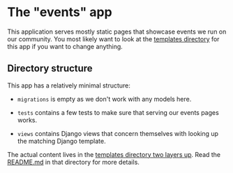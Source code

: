 # The "events" app

This application serves mostly static pages that showcase events we run on our
community. You most likely want to look at the [templates
directory](../../templates/events) for this app if you want to change anything.

## Directory structure

This app has a relatively minimal structure:

- `migrations` is empty as we don't work with any models here.

- `tests` contains a few tests to make sure that serving our events pages works.

- `views` contains Django views that concern themselves with looking up the
  matching Django template.

The actual content lives in the [templates directory two layers
up](../../templates/events). Read the
[README.md](../../templates/events/README.md) in that directory for more
details.
